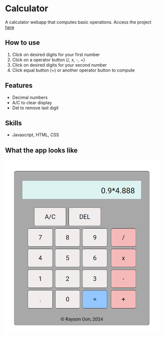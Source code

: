 # Calculator
A calculator webapp that computes basic operations. Access the project [here](https://raysonoon.github.io/calculator/)

## How to use
1. Click on desired digits for your first number
2. Click on a operator button (/, x, -, +)
3. Click on desired digits for your second number
4. Click equal button (=) or another operator button to compute

## Features
- Decimal numbers
- A/C to clear display
- Del to remove last digit

## Skills
- Javascript, HTML, CSS

## What the app looks like
![Screenshot of calculator webapp](./screenshots/calculator-screenshot.png)